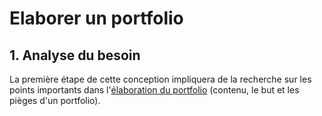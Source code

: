 # Elaborer un portfolio

## 1. Analyse du besoin

La première étape de cette conception impliquera de la recherche sur les points importants dans l'[élaboration du portfolio](DOCS/porfolio-draft.md) (contenu, le but et les pièges d'un portfolio). 

